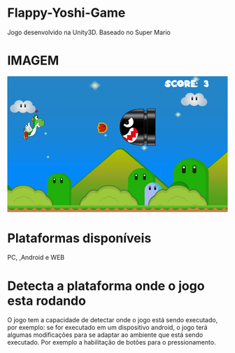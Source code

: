# Flappy-Yoshi-Game

Jogo desenvolvido na Unity3D. Baseado no Super Mario

# IMAGEM
![jogo](https://github.com/BluurProgrammer/Flappy-Yoshi-Android/blob/master/FOTOS%20DO%20JOGO/game3.png?raw=true)

# Plataformas disponíveis
  PC,
  ,Android
   e WEB

# Detecta a plataforma onde o jogo esta rodando

O jogo tem a capacidade de detectar onde o jogo está sendo executado, por exemplo: se for executado em um dispositivo android, o jogo terá algumas modificações para se adaptar ao ambiente que está sendo executado. Por exemplo a habilitação de botões para o pressionamento.
